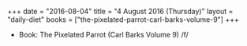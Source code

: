 +++
date = "2016-08-04"
title = "4 August 2016 (Thursday)"
layout = "daily-diet"
books = ["the-pixelated-parrot-carl-barks-volume-9"]
+++


* Book: The Pixelated Parrot (Carl Barks Volume 9) /f/
